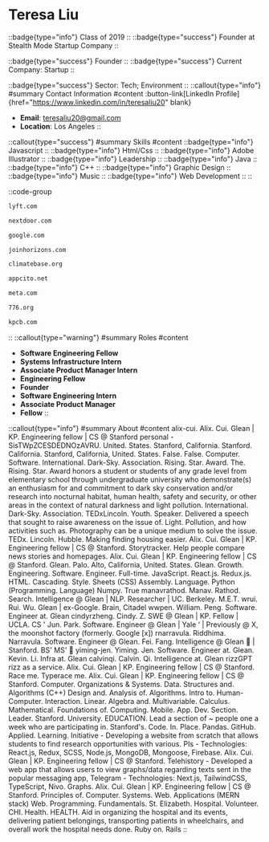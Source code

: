 # Teresa Liu
::badge{type="info"}
Class of 2019
::
::badge{type="success"}
Founder at Stealth Mode Startup Company
::

::badge{type="success"}
Founder
::
::badge{type="success"}
Current Company: Startup
::

::badge{type="success"}
Sector: Tech; Environment
::
::callout{type="info"}
#summary
Contact Information
#content
:button-link[LinkedIn Profile]{href="https://www.linkedin.com/in/teresaliu20" blank}
- **Email**: teresaliu20@gmail.com
- **Location**: Los Angeles
::

::callout{type="success"}
#summary
Skills
#content
::badge{type="info"}
Javascript
::
::badge{type="info"}
Html/Css
::
::badge{type="info"}
Adobe Illustrator
::
::badge{type="info"}
Leadership
::
::badge{type="info"}
Java
::
::badge{type="info"}
C++
::
::badge{type="info"}
Graphic Design
::
::badge{type="info"}
Music
::
::badge{type="info"}
Web Development
::
::

::code-group
```bash [Lyft]
lyft.com
```
```bash [Nextdoor]
nextdoor.com
```
```bash [Google]
google.com
```
```bash [Horizons]
joinhorizons.com
```
```bash [Climatebase]
climatebase.org
```
```bash [Stealth Mode Startup Company]
appcito.net
```
```bash [Meta]
meta.com
```
```bash [776 Foundation]
776.org
```
```bash [Kleiner Perkins Caufield & Byers]
kpcb.com
```
::
::callout{type="warning"}
#summary
Roles
#content
- **Software Engineering Fellow**
- **Systems Infrastructure Intern**
- **Associate Product Manager Intern**
- **Engineering Fellow**
- **Founder**
- **Software Engineering Intern**
- **Associate Product Manager**
- **Fellow**
::

::callout{type="info"}
#summary
About
#content
alix-cui. Alix. Cui. Glean | KP. Engineering fellow | CS @ Stanford personal -SisTWpZCESDEDNOzAVRU. United. States. Stanford, California. Stanford. California. Stanford, California, United. States. False. False. Computer. Software. International. Dark-Sky. Association. Rising. Star. Award. The. Rising. Star. Award honors a student or students of any grade level from elementary school through undergraduate university who demonstrate(s) an enthusiasm for and commitment to dark sky conservation and/or research into nocturnal habitat, human health, safety and security, or other areas in the context of natural darkness and light pollution. International. Dark-Sky. Association. TEDxLincoln. Youth. Speaker. Delivered a speech that sought to raise awareness on the issue of. Light. Pollution, and how activities such as. Photography can be a unique medium to solve the issue. TEDx. Lincoln. Hubble. Making finding housing easier. Alix. Cui. Glean | KP. Engineering fellow | CS @ Stanford. Storytracker. Help people compare news stories and homepages. Alix. Cui. Glean | KP. Engineering fellow | CS @ Stanford. Glean. Palo. Alto, California, United. States. Glean. Growth. Engineering. Software. Engineer. Full-time. JavaScript. React.js. Redux.js. HTML. Cascading. Style. Sheets (CSS) Assembly. Language. Python (Programming. Language) Numpy. True manavrathod. Manav. Rathod. Search. Intelligence @ Glean | NLP. Researcher | UC. Berkeley. M.E.T. wrui. Rui. Wu. Glean | ex-Google. Brain, Citadel wwpen. William. Peng. Software. Engineer at. Glean cindyrzheng. Cindy. Z. SWE @ Glean | KP. Fellow | UCLA. CS ' Jun. Park. Software. Engineer @ Glean | Yale ‘ | Previously @ X, the moonshot factory (formerly. Google [x]) rnarravula. Riddhima. Narravula. Software. Engineer @ Glean. Fei. Fang. Intelligence @ Glean 🔎 | Stanford. BS' MS' 🌲 yiming-jen. Yiming. Jen. Software. Engineer at. Glean. Kevin. Li. Infra at. Glean calvinqi. Calvin. Qi. Intelligence at. Glean rizzGPT rizz as a service. Alix. Cui. Glean | KP. Engineering fellow | CS @ Stanford. Race me. Typerace me. Alix. Cui. Glean | KP. Engineering fellow | CS @ Stanford. Computer. Organizations & Systems. Data. Structures and. Algorithms (C++) Design and. Analysis of. Algorithms. Intro to. Human-Computer. Interaction. Linear. Algebra and. Multivariable. Calculus. Mathematical. Foundations of. Computing. Mobile. App. Dev. Section. Leader. Stanford. University. EDUCATION. Lead a section of ~ people one a week who are participating in. Stanford's. Code. In. Place. Pandas. GitHub. Applied. Learning. Initiative - Developing a website from scratch that allows students to find research opportunities with various. PIs - Technologies: React.js, Redux, SCSS, Node.js, MongoDB, Mongoose, Firebase. Alix. Cui. Glean | KP. Engineering fellow | CS @ Stanford. Telehistory - Developed a web app that allows users to view graphs/data regarding texts sent in the popular messaging app, Telegram - Technologies: Next.js, TailwindCSS, TypeScript, Nivo. Graphs. Alix. Cui. Glean | KP. Engineering fellow | CS @ Stanford. Principles of. Computer. Systems. Web. Applications (MERN stack) Web. Programming. Fundamentals. St. Elizabeth. Hospital. Volunteer. CHI. Health. HEALTH. Aid in organizing the hospital and its events, delivering patient belongings, transporting patients in wheelchairs, and overall work the hospital needs done. Ruby on. Rails
::

